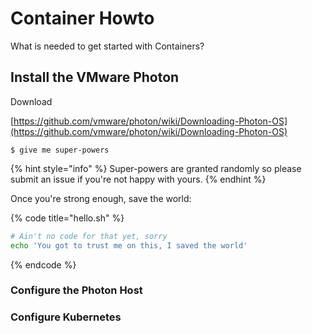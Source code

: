 # Container Howto

What is needed to get started with Containers?

## Install the VMware Photon

Download

[https://github.com/vmware/photon/wiki/Downloading-Photon-OS](https://github.com/vmware/photon/wiki/Downloading-Photon-OS)

```text
$ give me super-powers
```

{% hint style="info" %}
Super-powers are granted randomly so please submit an issue if you're not happy with yours.
{% endhint %}

Once you're strong enough, save the world:

{% code title="hello.sh" %}
```bash
# Ain't no code for that yet, sorry
echo 'You got to trust me on this, I saved the world'
```
{% endcode %}

### Configure the Photon Host

### Configure Kubernetes

